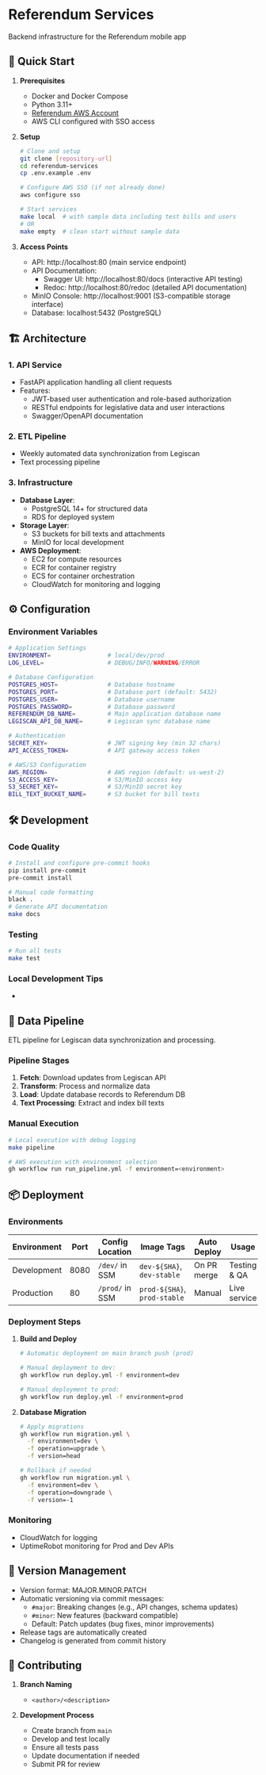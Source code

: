 # Referendum Services

Backend infrastructure for the Referendum mobile app

## 🚀 Quick Start

1. **Prerequisites**
   - Docker and Docker Compose
   - Python 3.11+
   - [Referendum AWS Account](https://d-9a677b7194.awsapps.com/start)
   - AWS CLI configured with SSO access

2. **Setup**
   ```bash
   # Clone and setup
   git clone [repository-url]
   cd referendum-services
   cp .env.example .env
   
   # Configure AWS SSO (if not already done)
   aws configure sso
   
   # Start services
   make local  # with sample data including test bills and users
   # OR
   make empty  # clean start without sample data
   ```

3. **Access Points**
   - API: http://localhost:80 (main service endpoint)
   - API Documentation: 
     - Swagger UI: http://localhost:80/docs (interactive API testing)
     - Redoc: http://localhost:80/redoc (detailed API documentation)
   - MinIO Console: http://localhost:9001 (S3-compatible storage interface)
   - Database: localhost:5432 (PostgreSQL)

## 🏗 Architecture

### 1. API Service
- FastAPI application handling all client requests
- Features:
  - JWT-based user authentication and role-based authorization
  - RESTful endpoints for legislative data and user interactions
  - Swagger/OpenAPI documentation

### 2. ETL Pipeline
- Weekly automated data synchronization from Legiscan
- Text processing pipeline

### 3. Infrastructure
- **Database Layer**:
  - PostgreSQL 14+ for structured data
  - RDS for deployed system
- **Storage Layer**:
  - S3 buckets for bill texts and attachments
  - MinIO for local development
- **AWS Deployment**:
  - EC2 for compute resources
  - ECR for container registry
  - ECS for container orchestration
  - CloudWatch for monitoring and logging

## ⚙️ Configuration

### Environment Variables
```bash
# Application Settings
ENVIRONMENT=                # local/dev/prod
LOG_LEVEL=                  # DEBUG/INFO/WARNING/ERROR

# Database Configuration
POSTGRES_HOST=              # Database hostname
POSTGRES_PORT=              # Database port (default: 5432)
POSTGRES_USER=              # Database username
POSTGRES_PASSWORD=          # Database password
REFERENDUM_DB_NAME=         # Main application database name
LEGISCAN_API_DB_NAME=       # Legiscan sync database name

# Authentication
SECRET_KEY=                 # JWT signing key (min 32 chars)
API_ACCESS_TOKEN=           # API gateway access token

# AWS/S3 Configuration
AWS_REGION=                 # AWS region (default: us-west-2)
S3_ACCESS_KEY=              # S3/MinIO access key
S3_SECRET_KEY=              # S3/MinIO secret key
BILL_TEXT_BUCKET_NAME=      # S3 bucket for bill texts
```

## 🛠 Development

### Code Quality
```bash
# Install and configure pre-commit hooks
pip install pre-commit
pre-commit install

# Manual code formatting
black .
# Generate API documentation
make docs
```

### Testing
```bash
# Run all tests
make test
```

### Local Development Tips
- 

## 🔄 Data Pipeline

ETL pipeline for Legiscan data synchronization and processing.

### Pipeline Stages
1. **Fetch**: Download updates from Legiscan API
2. **Transform**: Process and normalize data
3. **Load**: Update database records to Referendum DB
4. **Text Processing**: Extract and index bill texts

### Manual Execution
```bash
# Local execution with debug logging
make pipeline

# AWS execution with environment selection
gh workflow run run_pipeline.yml -f environment=<environment>
```

## 📦 Deployment

### Environments

| Environment | Port | Config Location | Image Tags | Auto Deploy | Usage |
|-------------|------|-----------------|------------|-------------|--------|
| Development | 8080 | `/dev/` in SSM | `dev-${SHA}`, `dev-stable` | On PR merge | Testing & QA |
| Production  | 80   | `/prod/` in SSM | `prod-${SHA}`, `prod-stable` | Manual | Live service |

### Deployment Steps

1. **Build and Deploy**
   ```bash
   # Automatic deployment on main branch push (prod)
   
   # Manual deployment to dev:
   gh workflow run deploy.yml -f environment=dev
   
   # Manual deployment to prod:
   gh workflow run deploy.yml -f environment=prod
   ```

2. **Database Migration**
   ```bash
   # Apply migrations
   gh workflow run migration.yml \
     -f environment=dev \
     -f operation=upgrade \
     -f version=head
   
   # Rollback if needed
   gh workflow run migration.yml \
     -f environment=dev \
     -f operation=downgrade \
     -f version=-1
   ```

### Monitoring
- CloudWatch for logging
- UptimeRobot monitoring for Prod and Dev APIs

## 📝 Version Management

- Version format: MAJOR.MINOR.PATCH
- Automatic versioning via commit messages:
  - `#major`: Breaking changes (e.g., API changes, schema updates)
  - `#minor`: New features (backward compatible)
  - Default: Patch updates (bug fixes, minor improvements)
- Release tags are automatically created
- Changelog is generated from commit history

## 🤝 Contributing

1. **Branch Naming**
   -  `<author>/<description>`

2. **Development Process**
   - Create branch from `main`
   - Develop and test locally
   - Ensure all tests pass
   - Update documentation if needed
   - Submit PR for review
